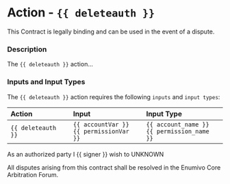 # Action - `{{ deleteauth }}`

This Contract is legally binding and can be used in the event of a dispute. 

### Description

The `{{ deleteauth }}` action... 

### Inputs and Input Types

The `{{ deleteauth }}` action requires the following `inputs` and `input types`:

| Action | Input | Input Type |
|:--|:--|:--|
| `{{ deleteauth }}` | `{{ accountVar }}`<br/>`{{ permissionVar }}` | `{{ account_name }}`<br/>`{{ permission_name }}` |

As an authorized party I {{ signer }} wish to UNKNOWN

All disputes arising from this contract shall be resolved in the Enumivo Core Arbitration Forum. 
